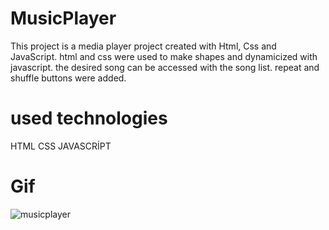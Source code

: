 # MusicPlayer

This project is a media player project created with Html, Css and JavaScript. html and css were used to make shapes and dynamicized with javascript.
the desired song can be accessed with the song list. repeat and shuffle buttons were added.

# used technologies

HTML
CSS
JAVASCRİPT

# Gif
![musicplayer](https://github.com/eliftugull/MusicPlayer/assets/140808923/9b4a0a06-921f-4a0b-b371-91f4510f2754)
